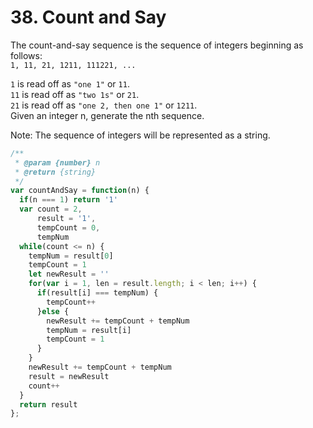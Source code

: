 # 38. Count and Say

The count-and-say sequence is the sequence of integers beginning as follows:  
`1, 11, 21, 1211, 111221, ...`  

`1` is read off as `"one 1"` or `11`.  
`11` is read off as `"two 1s"` or `21`.  
`21` is read off as `"one 2, then one 1"` or `1211`.  
Given an integer n, generate the nth sequence.  

Note: The sequence of integers will be represented as a string.

```javascript
/**
 * @param {number} n
 * @return {string}
 */
var countAndSay = function(n) {
  if(n === 1) return '1'
  var count = 2,
      result = '1',
      tempCount = 0,
      tempNum
  while(count <= n) {
    tempNum = result[0]
    tempCount = 1
    let newResult = ''
    for(var i = 1, len = result.length; i < len; i++) {
      if(result[i] === tempNum) {
        tempCount++
      }else {
        newResult += tempCount + tempNum
        tempNum = result[i]
        tempCount = 1
      }
    }
    newResult += tempCount + tempNum
    result = newResult
    count++
  }
  return result
};
```
